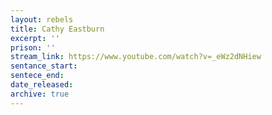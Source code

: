 ```yaml
---
layout: rebels
title: Cathy Eastburn
excerpt: ''
prison: ''
stream_link: https://www.youtube.com/watch?v=_eWz2dNHiew
sentance_start:
sentece_end:
date_released:
archive: true
---
```

